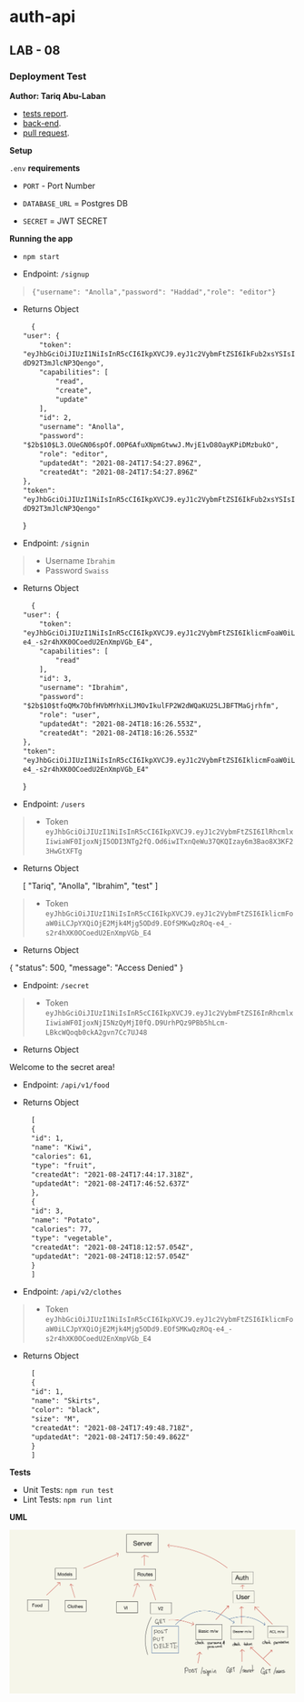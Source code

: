 # auth-api

## LAB - 08

### Deployment Test

**Author: Tariq Abu-Laban**

- [tests report](https://github.com/Abu-laban/auth-api/actions).
- [back-end](https://tariq-auth-api.herokuapp.com/).
- [pull request](https://github.com/Abu-laban/auth-api/pull/1).

**Setup**

`.env` **requirements**

- `PORT` - Port Number

- `DATABASE_URL` = Postgres DB

- `SECRET` = JWT SECRET

**Running the app**

- `npm start`

- Endpoint: `/signup`

> `{"username": "Anolla","password": "Haddad","role": "editor"}`

- Returns Object

        {
      "user": {
          "token": "eyJhbGciOiJIUzI1NiIsInR5cCI6IkpXVCJ9.eyJ1c2VybmFtZSI6IkFub2xsYSIsImlhdCI6MTYyOTgyNzY2OH0.g6yFVvdIcUntqUh2sudMh2DL-dD92T3mJlcNP3Qengo",
          "capabilities": [
              "read",
              "create",
              "update"
          ],
          "id": 2,
          "username": "Anolla",
          "password": "$2b$10$L3.OUeGN06spOf.O0P6AfuXNpmGtwwJ.MvjE1vD8OayKPiDMzbukO",
          "role": "editor",
          "updatedAt": "2021-08-24T17:54:27.896Z",
          "createdAt": "2021-08-24T17:54:27.896Z"
      },
      "token": "eyJhbGciOiJIUzI1NiIsInR5cCI6IkpXVCJ9.eyJ1c2VybmFtZSI6IkFub2xsYSIsImlhdCI6MTYyOTgyNzY2OH0.g6yFVvdIcUntqUh2sudMh2DL-dD92T3mJlcNP3Qengo"

  }

- Endpoint: `/signin`

> - Username `Ibrahim`
> - Password `Swaiss`

- Returns Object

        {
      "user": {
          "token": "eyJhbGciOiJIUzI1NiIsInR5cCI6IkpXVCJ9.eyJ1c2VybmFtZSI6IklicmFoaW0iLCJpYXQiOjE2Mjk4Mjg5ODd9.EOfSMKwQzROq-e4_-s2r4hXK0OCoedU2EnXmpVGb_E4",
          "capabilities": [
              "read"
          ],
          "id": 3,
          "username": "Ibrahim",
          "password": "$2b$10$tfoQMx7ObfHVbMYhXiLJMOvIkulFP2W2dWQaKU25LJBFTMaGjrhfm",
          "role": "user",
          "updatedAt": "2021-08-24T18:16:26.553Z",
          "createdAt": "2021-08-24T18:16:26.553Z"
      },
      "token": "eyJhbGciOiJIUzI1NiIsInR5cCI6IkpXVCJ9.eyJ1c2VybmFtZSI6IklicmFoaW0iLCJpYXQiOjE2Mjk4Mjg5ODd9.EOfSMKwQzROq-e4_-s2r4hXK0OCoedU2EnXmpVGb_E4"

  }

- Endpoint: `/users`

> - Token `eyJhbGciOiJIUzI1NiIsInR5cCI6IkpXVCJ9.eyJ1c2VybmFtZSI6IlRhcmlxIiwiaWF0IjoxNjI5ODI3NTg2fQ.Od6iwITxnQeWu37QKQIzay6m3Bao8X3KF23HwGtXFTg`

- Returns Object

  [
  "Tariq",
  "Anolla",
  "Ibrahim",
  "test"
  ]

> - Token `eyJhbGciOiJIUzI1NiIsInR5cCI6IkpXVCJ9.eyJ1c2VybmFtZSI6IklicmFoaW0iLCJpYXQiOjE2Mjk4Mjg5ODd9.EOfSMKwQzROq-e4_-s2r4hXK0OCoedU2EnXmpVGb_E4`

- Returns Object

{
"status": 500,
"message": "Access Denied"
}

- Endpoint: `/secret`

> - Token `eyJhbGciOiJIUzI1NiIsInR5cCI6IkpXVCJ9.eyJ1c2VybmFtZSI6InRhcmlxIiwiaWF0IjoxNjI5NzQyMjI0fQ.D9UrhPQz9PBb5hLcm-LBkcWQoqb0ckA2gvn7Cc7UJ48`

- Returns Object

Welcome to the secret area!

- Endpoint: `/api/v1/food`

- Returns Object

        [
        {
        "id": 1,
        "name": "Kiwi",
        "calories": 61,
        "type": "fruit",
        "createdAt": "2021-08-24T17:44:17.318Z",
        "updatedAt": "2021-08-24T17:46:52.637Z"
        },
        {
        "id": 3,
        "name": "Potato",
        "calories": 77,
        "type": "vegetable",
        "createdAt": "2021-08-24T18:12:57.054Z",
        "updatedAt": "2021-08-24T18:12:57.054Z"
        }
        ]

- Endpoint: `/api/v2/clothes`

> - Token `eyJhbGciOiJIUzI1NiIsInR5cCI6IkpXVCJ9.eyJ1c2VybmFtZSI6IklicmFoaW0iLCJpYXQiOjE2Mjk4Mjg5ODd9.EOfSMKwQzROq-e4_-s2r4hXK0OCoedU2EnXmpVGb_E4`

- Returns Object

        [
        {
        "id": 1,
        "name": "Skirts",
        "color": "black",
        "size": "M",
        "createdAt": "2021-08-24T17:49:48.718Z",
        "updatedAt": "2021-08-24T17:50:49.862Z"
        }
        ]

**Tests**

- Unit Tests: `npm run test`
- Lint Tests: `npm run lint`

**UML**

![UML](uml.jpeg)
